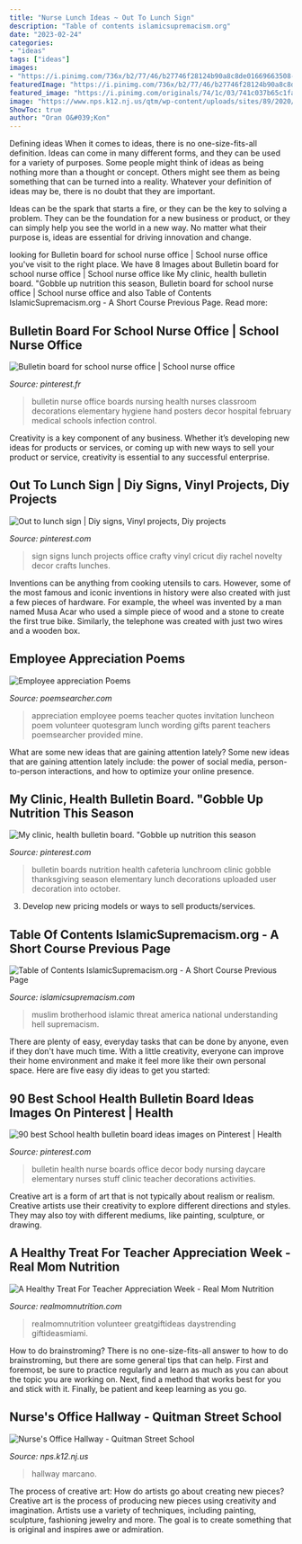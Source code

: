 ```yaml
---
title: "Nurse Lunch Ideas ~ Out To Lunch Sign"
description: "Table of contents islamicsupremacism.org"
date: "2023-02-24"
categories:
- "ideas"
tags: ["ideas"]
images:
- "https://i.pinimg.com/736x/b2/77/46/b27746f28124b90a8c8de01669663508--out-to-lunches.jpg"
featuredImage: "https://i.pinimg.com/736x/b2/77/46/b27746f28124b90a8c8de01669663508--out-to-lunches.jpg"
featured_image: "https://i.pinimg.com/originals/74/1c/03/741c037b65c1fa6f537851fb98b22655.jpg"
image: "https://www.nps.k12.nj.us/qtm/wp-content/uploads/sites/89/2020/10/Nurses-Office.jpg"
ShowToc: true
author: "Oran O&#039;Kon"
---
```



Defining ideas
When it comes to ideas, there is no one-size-fits-all definition. Ideas can come in many different forms, and they can be used for a variety of purposes.
Some people might think of ideas as being nothing more than a thought or concept. Others might see them as being something that can be turned into a reality. Whatever your definition of ideas may be, there is no doubt that they are important.

Ideas can be the spark that starts a fire, or they can be the key to solving a problem. They can be the foundation for a new business or product, or they can simply help you see the world in a new way. No matter what their purpose is, ideas are essential for driving innovation and change.

	

		
looking for Bulletin board for school nurse office | School nurse office you've visit to the right place. We have 8 Images about Bulletin board for school nurse office | School nurse office like My clinic, health bulletin board. &quot;Gobble up nutrition this season, Bulletin board for school nurse office | School nurse office and also Table of Contents IslamicSupremacism.org - A Short Course Previous Page. Read more:
		
    
## Bulletin Board For School Nurse Office | School Nurse Office

<img loading=lazy src="https://i.pinimg.com/originals/74/1c/03/741c037b65c1fa6f537851fb98b22655.jpg" onerror="this.onerror=null;this.src='https://tse4.mm.bing.net/th?id=OIP.iifCB7nP7xnEQ5Jb5KQ0LQHaJ4&amp;pid=15.1';" alt="Bulletin board for school nurse office | School nurse office">

_Source: pinterest.fr_

>bulletin nurse office boards nursing health nurses classroom decorations elementary hygiene hand posters decor hospital february medical schools infection control. 

	

Creativity is a key component of any business. Whether it’s developing new ideas for products or services, or coming up with new ways to sell your product or service, creativity is essential to any successful enterprise.

    
## Out To Lunch Sign | Diy Signs, Vinyl Projects, Diy Projects

<img loading=lazy src="https://i.pinimg.com/736x/b2/77/46/b27746f28124b90a8c8de01669663508--out-to-lunches.jpg" onerror="this.onerror=null;this.src='https://tse2.mm.bing.net/th?id=OIP.qJWVUcoEMy1sXi5aoGaobAHaFj&amp;pid=15.1';" alt="Out to lunch sign | Diy signs, Vinyl projects, Diy projects">

_Source: pinterest.com_

>sign signs lunch projects office crafty vinyl cricut diy rachel novelty decor crafts lunches. 

	

Inventions can be anything from cooking utensils to cars. However, some of the most famous and iconic inventions in history were also created with just a few pieces of hardware. For example, the wheel was invented by a man named Musa Acar who used a simple piece of wood and a stone to create the first true bike. Similarly, the telephone was created with just two wires and a wooden box.

    
## Employee Appreciation Poems

<img loading=lazy src="https://www.poemsearcher.com/images/poemsearcher/5f/5fae2442c721db1f5201f2018588ae93.jpeg" onerror="this.onerror=null;this.src='https://tse1.mm.bing.net/th?id=OIP.6XNp0jOB7QqyHeAKrHELxQHaKX&amp;pid=15.1';" alt="Employee appreciation Poems">

_Source: poemsearcher.com_

>appreciation employee poems teacher quotes invitation luncheon poem volunteer quotesgram lunch wording gifts parent teachers poemsearcher provided mine. 

	

What are some new ideas that are gaining attention lately?
Some new ideas that are gaining attention lately include: the power of social media, person-to-person interactions, and how to optimize your online presence.

    
## My Clinic, Health Bulletin Board. &quot;Gobble Up Nutrition This Season

<img loading=lazy src="https://i.pinimg.com/originals/27/3b/8f/273b8f2e2da2ee6b37c1b647acf01e94.jpg" onerror="this.onerror=null;this.src='https://tse3.mm.bing.net/th?id=OIP.wnXY67er_d61hJ28t_ObsQHaJ6&amp;pid=15.1';" alt="My clinic, health bulletin board. &quot;Gobble up nutrition this season">

_Source: pinterest.com_

>bulletin boards nutrition health cafeteria lunchroom clinic gobble thanksgiving season elementary lunch decorations uploaded user decoration into october. 

	

3. Develop new pricing models or ways to sell products/services.

    
## Table Of Contents IslamicSupremacism.org - A Short Course Previous Page

<img loading=lazy src="http://islamicsupremacism.com/Muslim_Brotherhood_on_IS%26J_files/enemy_strat.gif" onerror="this.onerror=null;this.src='https://tse4.mm.bing.net/th?id=OIP.N71UcpH6pY4yVw_zbDVmdgHaFb&amp;pid=15.1';" alt="Table of Contents IslamicSupremacism.org - A Short Course Previous Page">

_Source: islamicsupremacism.com_

>muslim brotherhood islamic threat america national understanding hell supremacism. 

	

There are plenty of easy, everyday tasks that can be done by anyone, even if they don't have much time. With a little creativity, everyone can improve their home environment and make it feel more like their own personal space. Here are five easy diy ideas to get you started: 

    
## 90 Best School Health Bulletin Board Ideas Images On Pinterest | Health

<img loading=lazy src="https://i.pinimg.com/736x/61/2f/6b/612f6b8f8aacd105562beb5895f32e37.jpg" onerror="this.onerror=null;this.src='https://tse3.mm.bing.net/th?id=OIP.U0xjEheBf9-0wgZlqOAOdQHaJ3&amp;pid=15.1';" alt="90 best School health bulletin board ideas images on Pinterest | Health">

_Source: pinterest.com_

>bulletin health nurse boards office decor body nursing daycare elementary nurses stuff clinic teacher decorations activities. 

	

Creative art is a form of art that is not typically about realism or realism. Creative artists use their creativity to explore different directions and styles. They may also toy with different mediums, like painting, sculpture, or drawing.

    
## A Healthy Treat For Teacher Appreciation Week - Real Mom Nutrition

<img loading=lazy src="https://www.realmomnutrition.com/wp-content/uploads/2014/05/PicMonkey-Collage2.jpg" onerror="this.onerror=null;this.src='https://tse3.mm.bing.net/th?id=OIP.x_0PJRziJRDtHW8QCXMKeAHaKl&amp;pid=15.1';" alt="A Healthy Treat For Teacher Appreciation Week - Real Mom Nutrition">

_Source: realmomnutrition.com_

>realmomnutrition volunteer greatgiftideas daystrending giftideasmiami. 

	

How to do brainstroming?
There is no one-size-fits-all answer to how to do brainstroming, but there are some general tips that can help. First and foremost, be sure to practice regularly and learn as much as you can about the topic you are working on. Next, find a method that works best for you and stick with it. Finally, be patient and keep learning as you go.

    
## Nurse&#039;s Office Hallway - Quitman Street School

<img loading=lazy src="https://www.nps.k12.nj.us/qtm/wp-content/uploads/sites/89/2020/10/Nurses-Office.jpg" onerror="this.onerror=null;this.src='https://tse1.mm.bing.net/th?id=OIP.Z7CUYE3wCLnOgIavWZig4QHaEK&amp;pid=15.1';" alt="Nurse&#039;s Office Hallway - Quitman Street School">

_Source: nps.k12.nj.us_

>hallway marcano. 

	

The process of creative art: How do artists go about creating new pieces?
Creative art is the process of producing new pieces using creativity and imagination. Artists use a variety of techniques, including painting, sculpture, fashioning jewelry and more. The goal is to create something that is original and inspires awe or admiration.

